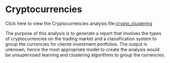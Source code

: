 # Cryptocurrencies

Click here to view the Cryptocurrencies analysis file:[crypto_clustering](https://github.com/callistusikeata/Cryptocurrencies/blob/main/crypto_clustering.ipynb)

The purpose of this analysis is to generate a report that involves the types of cryptocurrencies on the trading market and a classification system to group the currencies for cliente investment portfolios. The output is unknown, hence the most appropriate model to create the analysis would be unsupervised learning and clustering algorithms to group the currencies.
